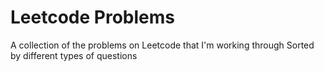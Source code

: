 # Leetcode Problems
 A collection of the problems on Leetcode that I'm working through Sorted by different types of questions



